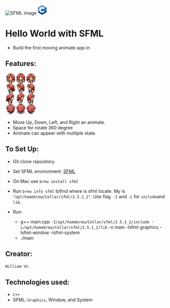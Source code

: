 ![SFML image](https://img.shields.io/badge/-white?style=for-the-badge&logo=SFML&logoColor=8CC445)
<img src="cpp_logo.png" height="30">
# Hello World with SFML
- Build the first moving animate app in  

## Features:
![animate image](sprite.png)

- Move Up, Down, Left, and Right an animate.
- Space for rotate 360 degree
- Animate can appear with multiple state.

## To Set Up: 
- Git clone repository.
- Set SFML environment:
[SFML](https://www.sfml-dev.org/)
- On Mac use `brew install sfml`
- Run `brew info sfml`   tofind where is sfml locate. My is `"opt/homebrew/Cellar/sfml/2.5.1_2"`. Use flag` -I` and `-L` for  `include`and `lib`.

- Run:
  - g++ main.cpp `-I/opt/homebrew/Cellar/sfml/2.5.1_2/include -L/opt/homebrew/Cellar/sfml/2.5.1_2/lib` -o main -lsfml-graphics -lsfml-window -lsfml-system
  - ./main
## Creator:
`William Vo`
## Technologies used:
- `C++`
- SFML: `Graphics`, Window, and System
